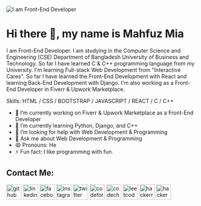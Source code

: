 ![I am Front-End Developer](https://media-exp2.licdn.com/dms/image/C4D16AQF27fsQ3OzcJg/profile-displaybackgroundimage-shrink_200_800/0/1654949538931?e=1661990400&v=beta&t=quewdeBVY89cdHXv5fFtQZMQnDuo2J8srdhX_O4Em7s)

# Hi there 👋, my name is Mahfuz Mia
I am Front-End Developer. I am studying in the Computer Science and Engineering (CSE) Department of Bangladesh University of Business and Technology. So far I have learned C & C++  programming language from my University. I'm learning Full-stack Web Development from "Interactive Cares". So far I have learned the Front-End Development with React and learning Back-End Development with Django. I'm also working as a Front-End Developer in  Fiverr & Upwork Marketplace. 

Skills: HTML / CSS / BOOTSTRAP / JAVASCRIPT / REACT / C / C++

- 🔭 I’m currently working on Fiverr & Upwork Marketplace as a Front-End Developer 
- 🌱 I’m currently learning Python, Django, and C++ 
- 🤔 I’m looking for help with Web Development & Programming 
- 💬 Ask me about Web Development & Programming 
- 😄 Pronouns: He 
- ⚡ Fun fact: I like programming with fun. 

## Contact Me:

[<img src='https://cdn.jsdelivr.net/npm/simple-icons@3.0.1/icons/github.svg' alt='github' height='40'>](https://github.com/https://github.com/mahfuz1703)  [<img src='https://cdn.jsdelivr.net/npm/simple-icons@3.0.1/icons/linkedin.svg' alt='linkedin' height='40'>](https://www.linkedin.com/in/https://www.linkedin.com/in/mahfuz-mia-252966207//)  [<img src='https://cdn.jsdelivr.net/npm/simple-icons@3.0.1/icons/facebook.svg' alt='facebook' height='40'>](https://www.facebook.com/https://www.facebook.com/mohammad.mahfuz.10485)  [<img src='https://cdn.jsdelivr.net/npm/simple-icons@3.0.1/icons/instagram.svg' alt='instagram' height='40'>](https://www.instagram.com/https://www.instagram.com/mahfuzmia1703//)  [<img src='https://cdn.jsdelivr.net/npm/simple-icons@3.0.1/icons/twitter.svg' alt='twitter' height='40'>](https://twitter.com/https://twitter.com/mahfuzmia1703)  [<img src='https://cdn.jsdelivr.net/npm/simple-icons@3.0.1/icons/codeforces.svg' alt='codeforces' height='40'>](https://codeforces.com/profile/mahfuzmia1703)  [<img src='https://cdn.jsdelivr.net/npm/simple-icons@3.0.1/icons/codechef.svg' alt='codechef' height='40'>](https://www.codechef.com/users/mahfuzmia1703)  [<img src='https://cdn.jsdelivr.net/npm/simple-icons@3.0.1/icons/leetcode.svg' alt='leetcode' height='40'>](https://leetcode.com/mahfuzmia1703/)  [<img src='https://cdn.jsdelivr.net/npm/simple-icons@3.0.1/icons/hackerrank.svg' alt='hackerrank' height='40'>](https://www.hackerrank.com/mahfuzmia1703)  [<img src='https://cdn.jsdelivr.net/npm/simple-icons@3.0.1/icons/hackerearth.svg' alt='hackerearth' height='40'>](https://www.hackerearth.com/@mahfuzmia1703)
